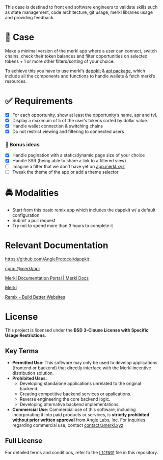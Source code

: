 
This case is destined to front end software engineers to validate skills such as state management, code architecture, git usage, merkl libraries usage and providing feedback.

# 📒 Case

Make a minimal version of the merkl app where a user can connect, switch chains, check their token balances and filter opportunities on selected tokens + 1 or more other filters/sorting of your choice.

To achieve this you have to use merkl’s [dappkit](https://github.com/AngleProtocol/dappkit) & [api package](https://www.npmjs.com/package/@merkl/api?activeTab=readme), which include all the components and functions to handle wallets & fetch merkl’s resources.

# ✅ Requirements

- [x]  For each opportunity, show at least the opportunity’s name, apr and tvl.
- [x]  Display a maximum of 5 of the user’s tokens sorted by dollar value.
- [x]  Handle wallet connection & switching chains
- [x]  Do not restrict viewing and filtering to connected users

### 🤩 Bonus ideas

- [x]  Handle pagination with a static/dynamic page size of your choice
- [x]  Handle SSR (being able to share a link to a filtered view)
- [ ]  Imagine a filter that we don’t have yet on [app.merkl.xyz](http://app.merkl.xyz)
- [ ]  Tweak the theme of the app or add a theme selector

# 🚔 Modalities

- Start from this basic remix app which includes the dappkit w/ a default configuration
- Submit a pull request
- Try not to spend more than 3 hours to complete it

# Relevant Documentation

https://github.com/AngleProtocol/dappkit

[npm: @merkl/api](https://www.npmjs.com/package/@merkl/api?activeTab=readme)

[Merkl Documentation Portal | Merkl Docs](https://docs.merkl.xyz/)

[Merkl](https://app.merkl.xyz/)

[Remix - Build Better Websites](https://remix.run/)

# License

This project is licensed under the **BSD 3-Clause License with Specific Usage Restrictions**.

## Key Terms

- **Permitted Use**: This software may only be used to develop applications (frontend or backend) that directly interface with the Merkl incentive distribution solution.
- **Prohibited Uses**:
  - Developing standalone applications unrelated to the original backend.
  - Creating competitive backend services or applications.
  - Reverse engineering the core backend logic.
  - Developing alternative backend implementations.
- **Commercial Use**: Commercial use of this software, including incorporating it into paid products or services, is **strictly prohibited without prior written approval** from Angle Labs, Inc. For inquiries regarding commercial use, contact [contact@merkl.xyz](contact@merkl.xyz)

## Full License

For detailed terms and conditions, refer to the [`LICENSE`](./LICENSE) file in this repository.
